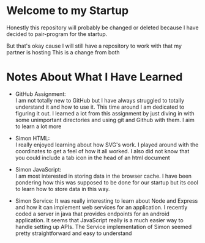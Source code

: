 # Welcome to my Startup

Honestly this repository will probably be changed or deleted because I have decided to pair-program for the startup.

But that's okay cause I will still have a repository to work with that my partner is hosting
This is a change from both



# Notes About What I Have Learned
- GitHub Assignment:  
    I am not totally new to GitHub but I have always struggled to totally understand it and how to use it. This time around I am dedicated to figuring it out. I learned a lot from this assignment by just diving in with some unimportant directories and using git and Github with them. I aim to learn a lot more

- Simon HTML:  
    I really enjoyed learning about how SVG's work. I played around with the coordinates to get a feel of how it all worked. I also did not know that you could include a tab icon in the head of an html document
    
- Simon JavaScript:  
    I am most interested in storing data in the browser cache. I have been pondering how this was supposed to be done for our startup but its cool to learn how to store data in this way.
    
- Simon Service:
    It was really interesting to learn about Node and Express and how it can implement web services for an application. I recently coded a server in java that provides endpoints for an android application. It seems that JavaScript really is a much easier way to handle setting up APIs. The Service implementation of Simon seemed pretty straightforward and easy to understand

